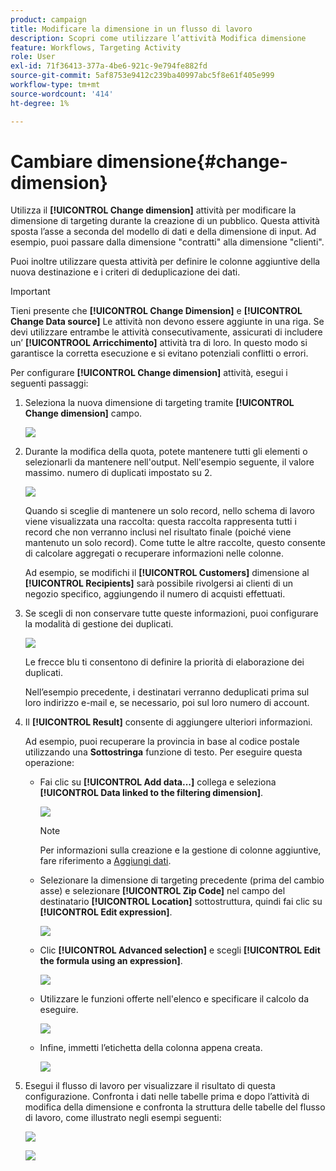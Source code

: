 ```yaml
---
product: campaign
title: Modificare la dimensione in un flusso di lavoro
description: Scopri come utilizzare l’attività Modifica dimensione
feature: Workflows, Targeting Activity
role: User
exl-id: 71f36413-377a-4be6-921c-9e794fe882fd
source-git-commit: 5af8753e9412c239ba40997abc5f8e61f405e999
workflow-type: tm+mt
source-wordcount: '414'
ht-degree: 1%

---
```


# Cambiare dimensione{#change-dimension}

Utilizza il **[!UICONTROL Change dimension]** attività per modificare la dimensione di targeting durante la creazione di un pubblico. Questa attività sposta l’asse a seconda del modello di dati e della dimensione di input. Ad esempio, puoi passare dalla dimensione &quot;contratti&quot; alla dimensione &quot;clienti&quot;.

Puoi inoltre utilizzare questa attività per definire le colonne aggiuntive della nuova destinazione e i criteri di deduplicazione dei dati.

>[!IMPORTANT]
>
>Tieni presente che **[!UICONTROL Change Dimension]** e **[!UICONTROL Change Data source]** Le attività non devono essere aggiunte in una riga. Se devi utilizzare entrambe le attività consecutivamente, assicurati di includere un’ **[!UICONTROOL Arricchimento]** attività tra di loro. In questo modo si garantisce la corretta esecuzione e si evitano potenziali conflitti o errori.

Per configurare **[!UICONTROL Change dimension]** attività, esegui i seguenti passaggi:

1. Seleziona la nuova dimensione di targeting tramite **[!UICONTROL Change dimension]** campo.

   ![](assets/s_user_change_dimension_param1.png)

1. Durante la modifica della quota, potete mantenere tutti gli elementi o selezionarli da mantenere nell&#39;output. Nell&#39;esempio seguente, il valore massimo. numero di duplicati impostato su 2.

   ![](assets/s_user_change_dimension_limit.png)

   Quando si sceglie di mantenere un solo record, nello schema di lavoro viene visualizzata una raccolta: questa raccolta rappresenta tutti i record che non verranno inclusi nel risultato finale (poiché viene mantenuto un solo record). Come tutte le altre raccolte, questo consente di calcolare aggregati o recuperare informazioni nelle colonne.

   Ad esempio, se modifichi il **[!UICONTROL Customers]** dimensione al **[!UICONTROL Recipients]** sarà possibile rivolgersi ai clienti di un negozio specifico, aggiungendo il numero di acquisti effettuati.

1. Se scegli di non conservare tutte queste informazioni, puoi configurare la modalità di gestione dei duplicati.

   ![](assets/s_user_change_dimension_param2.png)

   Le frecce blu ti consentono di definire la priorità di elaborazione dei duplicati.

   Nell’esempio precedente, i destinatari verranno deduplicati prima sul loro indirizzo e-mail e, se necessario, poi sul loro numero di account.

1. Il **[!UICONTROL Result]** consente di aggiungere ulteriori informazioni.

   Ad esempio, puoi recuperare la provincia in base al codice postale utilizzando una **Sottostringa** funzione di testo. Per eseguire questa operazione:

   * Fai clic su **[!UICONTROL Add data...]** collega e seleziona **[!UICONTROL Data linked to the filtering dimension]**.

     ![](assets/wf_change-dimension_sample_01.png)

     >[!NOTE]
     >
     >Per informazioni sulla creazione e la gestione di colonne aggiuntive, fare riferimento a [Aggiungi dati](query.md#add-data).

   * Selezionare la dimensione di targeting precedente (prima del cambio asse) e selezionare **[!UICONTROL Zip Code]** nel campo del destinatario **[!UICONTROL Location]** sottostruttura, quindi fai clic su **[!UICONTROL Edit expression]**.

     ![](assets/wf_change-dimension_sample_02.png)

   * Clic **[!UICONTROL Advanced selection]** e scegli **[!UICONTROL Edit the formula using an expression]**.

     ![](assets/wf_change-dimension_sample_03.png)

   * Utilizzare le funzioni offerte nell&#39;elenco e specificare il calcolo da eseguire.

     ![](assets/wf_change-dimension_sample_04.png)

   * Infine, immetti l’etichetta della colonna appena creata.

     ![](assets/wf_change-dimension_sample_05.png)

1. Esegui il flusso di lavoro per visualizzare il risultato di questa configurazione. Confronta i dati nelle tabelle prima e dopo l’attività di modifica della dimensione e confronta la struttura delle tabelle del flusso di lavoro, come illustrato negli esempi seguenti:

   ![](assets/wf_change-dimension_sample_06.png)

   ![](assets/wf_change-dimension_sample_07.png)
